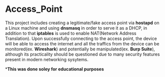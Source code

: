 # Access_Point

This project includes creating a legitimate/fake access point via **hostapd** on a Linux machine and using **dnsmasq** in order to serve it as a DHCP, in addition to that **iptables** is used to enable NAT(Network Address Translation). Upon successfully connecting to the access point, the device will be able to access the internet and all the traffics from the device can be monitored(ex. **Wireshark**) and potentially be manipulated(ex. **Burp Suite**), although its practicality should be questioned due to many security features present in modern networking sysytems.  


***This was done soley for educational purposes**
